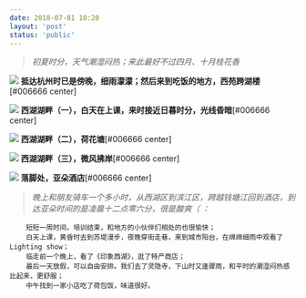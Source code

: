 ```yaml
---
date: 2018-07-01 10:20
layout: 'post'
status: 'public'
---
```

> *初夏时分，天气潮湿闷热；来此最好不过四月、十月桂花香*

![](https://cdn.pixabay.com/photo/2020/09/25/03/00/place-5600368_1280.jpg)
        **抵达杭州时已是傍晚，细雨濛濛；然后来到吃饭的地方，西苑跨湖楼**[#006666 center]

![](https://cdn.pixabay.com/photo/2020/09/25/03/02/place-5600370_1280.jpg)
        **西湖湖畔（一），白天在上课，来时接近日暮时分，光线昏暗**[#006666 center]

![](https://cdn.pixabay.com/photo/2020/09/25/03/00/place-5600367_1280.jpg)
        **西湖湖畔（二），荷花塘**[#006666 center]

![](https://cdn.pixabay.com/photo/2020/09/25/03/04/place-5600372_1280.jpg)
        **西湖湖畔（三），微风拂岸**[#006666 center]

![](https://cdn.pixabay.com/photo/2020/09/25/02/58/architecture-5600365_1280.jpg)
        **落脚处，亚朵酒店**[#006666 center]

> *晚上和朋友骑车一个多小时，从西湖区到滨江区，跨越钱塘江回到酒店，到达亚朵时间的是凌晨十二点零六分，很是酸爽（ ：*

        短短一周时间，培训结束，和地方的小伙伴们相处的也很愉快；
        白天上课，黄昏时去到苏堤漫步，夜晚穿街走巷，来到城市阳台，在绵绵细雨中观看了Lighting show；
        临走前一个晚上，看了《印象西湖》，逛了特产商店；
        最后一天放假，可以自由安排。我们去了灵隐寺，下山时又逢骤雨，和平时的潮湿闷热感比起来，更舒服；
        中午找到一家小店吃了荷包饭，味道很好。